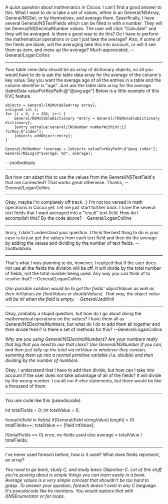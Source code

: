A quick question about mathematics in Cocoa. I can't find a good answer to this. What I want to do is take a set of values, either in an General/NSArray, General/NSSet, or by themselves, and average them. Specifically, I have several General/NSTextFields which can be filled in with a number. They will be General/NSDecimalNumber values. The user will click "Calculate" and they will be averaged. Is there a good way to do this? Do I have to perform the mathematical operations or can I just take the average? Also, if some of the fields are blank, will the averaging take this into account, or will it see them as zero, and mess up the average? Much appreciated, --General/LoganCollins


----

Your table view data should be an array of dictionary objects, so all you would have to do is ask the table data array for the average of the column's key value. Say you want the average age of all the entries in a table and the column identifier is "age". Just ask the table data array for the average     [tableData valueForKeyPath:@"@avg.age"] Below is a little example of this KVC feature.

    

	objects = General/[NSMutableArray array];
	unsigned int i;
	for (i = 0; i < 256; i++) {
		General/NSMutableDictionary *entry = General/[NSMutableDictionary dictionary];
		[entry setValue:General/[NSNumber numberWithInt:i] forKey:@"index"];
		[objects addObject:entry];
	}
		
	General/NSNumber *average = [objects valueForKeyPath:@"@avg.index"];
	General/NSLog(@"average: %@", average);



--zootbobbalu

----

But how can adapt this to use the values from the General/NSTextField's that are connected? That works great otherwise. Thanks, --General/LoganCollins

----

Okay, maybe I'm completely off track. :) I'm not too versed in math operations in Cocoa yet. Let me just start further back. I have the several text fields that I want averaged into a "result" text field. How do I accomplish this? By the code above? --General/LoganCollins

----

Sorry, I didn't understand your question. I think the best thing to do in your case is to just get the values from each text field and then do the average by adding the values and dividing by the number of text fields. --zootbobbalu

----

That's what I was planning to do, however, I realized that if the user does not use all the fields the division will be off. It will divide by the total number of fields, not the total number being used. Any way you can think of to resolve that? --General/LoganCollins

*One possible solution would be to get the fields'     objectValues as well as their     intValues (or     floatValues or     doubleValues). That way, the object value will be     nil when the field is empty. --General/JediKnil*

----

Okay, probably a stupid question, but how do I go about doing the mathematical operations on the values? I have them all as General/NSDecimalNumbers, but what do I do to add them all together and then divide them? Is there a set of methods for this? --General/LoganCollins

*Why are you using General/NSDecimalNumbers? Are your numbers really that big that you need to use that class? Use General/NSNumber if you can, and then just tally up the total via intValue or whatever they contain, summing them up into a normal primitive variable (i.e. double) and then dividing by the number of numbers.*

Okay, I understand that I have to add then divide, but how can I take into account if the user does not take advantage of all of the fields? It will divide by the wrong number. I could run if-else statements, but there would be like a thousand of them.

----

You use code like this (pseudocode):

    
int totalFields = 0;
int totalValue = 0;

foreach(field in fields)
   if(General/field stringValue] length] > 0)
      totalFields++;
      totalValue += [field intValue];

if(totalFields == 0)
   error, no fields used
else
   average = totalValue / totalFields;


----

I've never used foreach before, how is it used? What does fields represent, an array?

*You need to go back, study C, and study basic Objective-C. Lot of this stuff you're posting about is simple things you can learn easily in a book. Average values is a very simple concept that shouldn't be too hard to grasp. To answer your question, foreach doesn't exist in any C language. It's pseudocode like he mentions. You would replace that with [[NSEnumerator or for loops.*